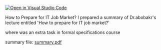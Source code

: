 [![Open in Visual Studio Code](https://classroom.github.com/assets/open-in-vscode-c66648af7eb3fe8bc4f294546bfd86ef473780cde1dea487d3c4ff354943c9ae.svg)](https://classroom.github.com/online_ide?assignment_repo_id=9328525&assignment_repo_type=AssignmentRepo)

How to Prepare for IT Job Market?
I prepared a summary of Dr.abobakr's lecture entitled 'How to prepare for IT job market?'

where was an extra task in formal specifications course

summary file:
[summary.pdf](https://github.com/psau-edu-sa/se3131-article-reuof4/files/10005051/summary.pdf)
